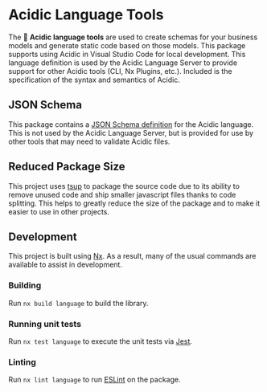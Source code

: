 <!-- START header -->
<!-- END header -->

# Acidic Language Tools

The 🧪 **Acidic language tools** are used to create schemas for your business models and generate static code based on those models. This package supports using Acidic in Visual Studio Code for local development. This language definition is used by the Acidic Language Server to provide support for other Acidic tools (CLI, Nx Plugins, etc.). Included is the specification of the syntax and semantics of Acidic.

<!-- START doctoc -->
<!-- END doctoc -->

## JSON Schema

This package contains a [JSON Schema definition](./res/acidic.schema.json) for the Acidic language. This is not used by the Acidic Language Server, but is provided for use by other tools that may need to validate Acidic files.

## Reduced Package Size

This project uses [tsup](https://tsup.egoist.dev/) to package the source code due to its ability to remove unused code and ship smaller javascript files thanks to code splitting. This helps to greatly reduce the size of the package and to make it easier to use in other projects.

## Development

This project is built using [Nx](https://nx.dev). As a result, many of the usual commands are available to assist in development.

### Building

Run `nx build language` to build the library.

### Running unit tests

Run `nx test language` to execute the unit tests via [Jest](https://jestjs.io).

### Linting

Run `nx lint language` to run [ESLint](https://eslint.org/) on the package.

<!-- START footer -->
<!-- END footer -->
